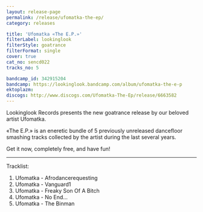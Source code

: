 ```yaml
---
layout: release-page
permalink: /release/ufomatka-the-ep/
category: releases

title: 'Ufomatka «The E.P.»'
filterLabel: lookinglook
filterStyle: goatrance
filterFormat: single
cover: true
cat_no: sencd022
tracks_no: 5

bandcamp_id: 342915204
bandcamp: https://lookinglook.bandcamp.com/album/ufomatka-the-e-p
ektoplazm: 
discogs: http://www.discogs.com/Ufomatka-The-Ep/release/6663582
---
```


Lookinglook Records presents the new goatrance release by our beloved artist Ufomatka.

«The E.P.» is an eneretic bundle of 5 previously unreleased dancefloor smashing tracks collected by the artist during the last several years.

Get it now, completely free, and have fun!

---
Tracklist:

01. Ufomatka - Afrodancerequesting
02. Ufomatka - Vanguard1
03. Ufomatka - Freaky Son Of A Bitch
04. Ufomatka - No End...
05. Ufomatka - The Binman
